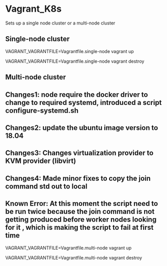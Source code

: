 # Vagrant_K8s
Sets up a single node cluster or a multi-node cluster

## Single-node cluster
VAGRANT_VAGRANTFILE=Vagrantfile.single-node vagrant up

VAGRANT_VAGRANTFILE=Vagrantfile.single-node vagrant destroy

## Multi-node cluster
## Changes1: node require the docker driver to change to required systemd, introduced a script configure-systemd.sh
## Changes2: update the ubuntu image version to 18.04
## Changes3: Changes virtualization provider to KVM provider (libvirt)
## Changes4: Made minor fixes to copy the join command std out to local
## Known Error: At this  moment the script need to be run twice because the join command is not getting produced before worker nodes looking for it , which is making the script to fail at first time
VAGRANT_VAGRANTFILE=Vagrantfile.multi-node vagrant up

VAGRANT_VAGRANTFILE=Vagrantfile.multi-node vagrant destroy



